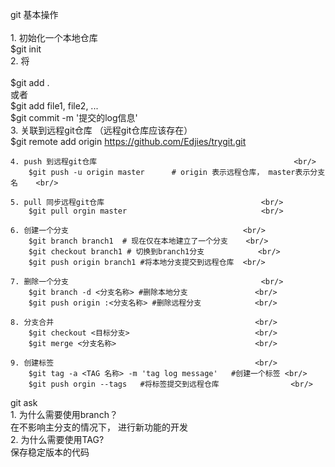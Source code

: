 git 基本操作</br>					<br/>
	1. 初始化一个本地仓库			<br/>
		$git init					<br/>
	2. 将  							<br/>					
		$git add .					<br/>
		或者						<br/>
		$git add file1, file2, ...		<br/>
		$git commit -m '提交的log信息'	<br/>
	3. 关联到远程git仓库 （远程git仓库应该存在）					<br/>
		$git remote add origin https://github.com/Edjies/trygit.git	<br/>
	
	4. push 到远程git仓库											<br/>
		$git push -u origin master      # origin 表示远程仓库， master表示分支名	<br/>
	
	5. pull 同步远程git仓库									<br/>
		$git pull orgin master								<br/>
	
	6. 创建一个分支 										<br/>
		$git branch branch1  # 现在仅在本地建立了一个分支	<br/>
		$git checkout branch1 # 切换到branch1分支			<br/>
		$git push origin branch1 #将本地分支提交到远程仓库	<br/>
	
	7. 删除一个分支											<br/>
		$git branch -d <分支名称> #删除本地分支				<br/>
		$git push origin :<分支名称> #删除远程分支			<br/>
	
	8. 分支合并												<br/>
		$git checkout <目标分支>							<br/>
		$git merge <分支名称>								<br/>
		
	9. 创建标签												<br/>
		$git tag -a <TAG 名称> -m 'tag log message'   #创建一个标签	<br/>
		$git push orgin --tags   #将标签提交到远程仓库				<br/>
		

git ask </br>
	1. 为什么需要使用branch？										<br/>
		在不影响主分支的情况下， 进行新功能的开发					<br/>
	2. 为什么需要使用TAG?											<br/>
		保存稳定版本的代码											<br/>
	
	
	